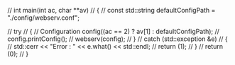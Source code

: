 
// int	main(int ac, char **av)
// {
// 	const std::string	defaultConfigPath = "./config/webserv.conf";

// 	try
// 	{
// 		Configuration config((ac == 2) ? av[1] : defaultConfigPath);
// 		config.printConfig();
// 		webserv(config);
// 	}
// 	catch (std::exception &e)
// 	{
// 		std::cerr << "Error : " << e.what() << std::endl;
// 		return (1);
// 	}
// 	return (0);
// }